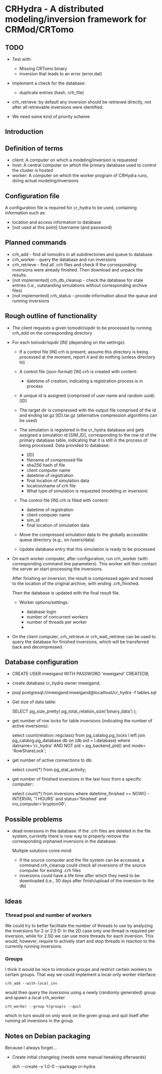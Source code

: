 # CRHydra - A distributed modeling/inversion framework for CRMod/CRTomo

## TODO

* Test with:

	* Missing CRTomo binary
	* inversion that leads to an error (error.dat)

* Implement a check for the database:
	* duplicate entries (hash, crh_file)

* crh_retrieve: by default any inversion should be retrieved directly, not
  after all retrievable inversions were identified.
* We need some kind of priority scheme

## Introduction

## Definition of terms

* client: A computer on which a modeling/inversion is requested
* host: A central computer on which the primary database used to control the
  cluster is hosted
* worker: A computer on which the worker program of CRHydra runs, doing actual
  modeling/inversions

## Configuration file

A configuration file is required for cr_hydra to be used, containing
information such as:

* location and access information to database
* [not used at this point] Username (and password)

## Planned commands

* crh_add - find all tomodirs in all subdirectories and queue to database
* crh_worker - query the database and run inversions
* crh_retrieve - find all .crh files and check if the corresponding inversions
  				 were already finished. Then download and unpack the results.
* [not implemented] crh_db_cleanup - check the database for stale entries
  (i.e., outstanding simulations without corresponding archive files)
* [not implemented] crh_status - provide information about the queue and
  running inversions

## Rough outline of functionality

* The client requests a given tomodir/sipdir to be processed by running
  *crh_add* on the corresponding directory
* For each tomodir/sipdir  [IN] (depending on the settings):
	* If a control file [IN].crh is present, assume this directory is being
	  processed at the moment, report it and do nothing (unless directory to)
	* A control file (json-format) [IN].crh is created with content:
		* datetime of creation, indicating a registration process is in process
	* A unique id is assigned (comprised of user name and random uuid): [ID]
	* The target dir is compressed with the output file comprised of the id and
	  ending tar.gz [ID].tar.gz (alternative compression algorithms can be
	  used)
	* The simulation is registered in the cr_hydra database and gets assigned a
	  simulation id [SIM_ID], corresponding to the row id of the primary
	  database table, indicating that it is still in the process of being
	  processed. Data provided to database:

	  	* [ID]
		* filename of compressed file
		* sha256 hash of file
		* client computer name
		* datetime of registration
		* final location of simulation data
		* location/name of crh file
		* What type of simulation is requested (modeling or inversion)

	* The control file [IN].crh is filled with content:

		* datetime of registration
		* client computer name
		* sim_id
		* final location of simulation data

	* Move the compressed simulation data to the globally accessible queue
	  directory (e.g., on /users/data)
	* Update database entry that this simulation is ready to be processed

* On each worker computer, after configuration, run crh_worker (with
  corresponding command line parameters). This worker will then contact the
  server an start processing the inversions.

  After finishing an inversion, the result is compressed again and moved to the
  location of the original archive, with ending .crh_finished.

  Then the database is updated with the final result file.

  * Worker options/settings:

	* database login
	* number of concurrent workers
	* number of threads per worker
	*

* On the client computer, crh_retrieve or crh_wait_retrieve can be used to
  query the database for finished inversions, which will be transferred back
  and decompressed.

## Database configuration

* CREATE USER mweigand WITH PASSWORD 'mweigand' CREATEDB;
* create database cr_hydra owner mweigand;
* psql postgresql://mweigand:mweigand@localhost/cr_hydra -f tables.sql
* Get size of data table:

	SELECT pg_size_pretty( pg_total_relation_size('binary_data') );

* get number of row locks for table inversions (indicating the number of active
  inversions):

	select count(relation::regclass) from pg_catalog.pg_locks l left join
	pg_catalog.pg_database db on (db.oid = l.database) where datname='cr_hydra'
	AND NOT pid = pg_backend_pid() and mode=    'RowShareLock';

* get number of active connections to db:

	select count(*) from pg_stat_activity;

* get number of finished inversions in the last hour from a specific computer::

	select count(*) from inversions where
	datetime_finished >= NOW() - INTERVAL '1 HOURS' and
	status='finished' and inv_computer='krypton09';

## Possible problems

* dead inversions in the database: If the .crh files are deleted in the file
  system, currently there is now way to properly remove the corresponding
  orphaned inversions in the database.

  Multiple solutions come mind:

	* if the source computer and the file system can be accessed, a command
	  crh_cleanup could check all inversions of the source computer for
	  existing .crh files
	* inversions could have a life time after which they need to be downloaded
	  (i.e., 30 days after finish/upload of the inversion to the db)

## Ideas

### Thread pool and number of workers

We could try to better facilitate the number of threads to use by analyzing the
inversions for 2 or 2.5 D: In the 2D case only one thread is required per
inversion, while for 2.5D we can use more threads for each inversion.
This would, however, require to actively start and stop threads in reaction to
the currently running inversions.

### Groups

I think it would be nice to introduce groups and restrict certain workers to
certain groups. That way we could implement a local-only worker interface:

	crh_add --with-local_inv

would then query the inversions using a newly (randomly generated) group and
spawn a local crh_worker

	crh_worker --group %(group)s --quit

which in turn would on only work on the given group and quit itself after
running all inversions in the group.

## Notes on Debian packaging

Because I always forget...

* Create initial changelog (needs some manual tweaking afterwards)

	dch --create -v 1.0-0 --package cr-hydra
